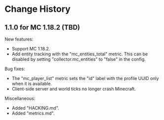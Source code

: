 Change History
==============


1.1.0 for MC 1.18.2 (TBD)
-------------------------

New features:

- Support MC 1.18.2.
- Add entity tracking with the "mc_entities_total" metric. This can be disabled by setting "collector.mc_entities" to "false" in the config.

Bug fixes:

- The "mc_player_list" metric sets the "id" label with the profile UUID only when it is available.
- Client-side server and world ticks no longer crash Minecraft.

Miscellaneous:

- Added "HACKING.md".
- Added "metrics.md".
